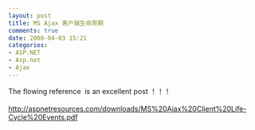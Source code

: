 ```yaml
---
layout: post
title: MS Ajax 客户端生命周期
comments: true
date: 2008-04-03 15:21
categories:
- ASP.NET
- Asp.net
- Ajax
---
```


<p>The flowing reference  is an excellent post ！！！<br /><br /><a target="_blank" href="http://aspnetresources.com/downloads/MS%20Ajax%20Client%20Life-Cycle%20Events.pdf">http://aspnetresources.com/downloads/MS%20Ajax%20Client%20Life-Cycle%20Events.pdf</a><br /><br /><br /></p>				
